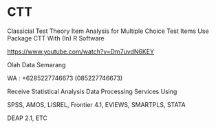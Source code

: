 # CTT
Classicial Test Theory Item Analysis for Multiple Choice Test Items Use Package CTT With (In) R Software

https://www.youtube.com/watch?v=Dm7uvdN6KEY

Olah Data Semarang

WA : +6285227746673 (085227746673)

Receive Statistical Analysis Data Processing Services Using

SPSS, AMOS, LISREL, Frontier 4.1, EVIEWS, SMARTPLS, STATA

DEAP 2.1, ETC
